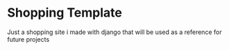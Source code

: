 # Shopping Template
 Just a shopping site i made with django that will be used as a reference for future projects
